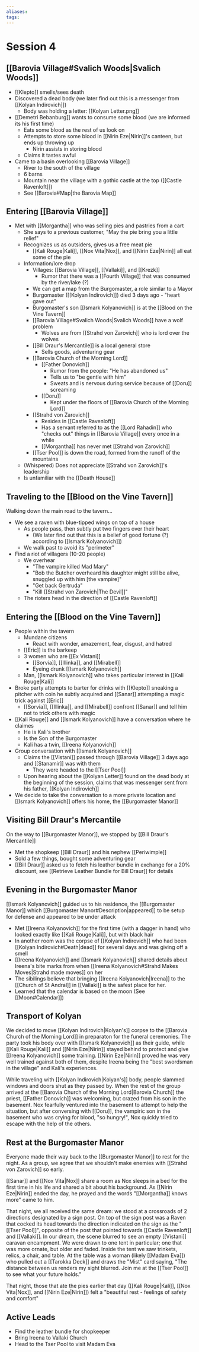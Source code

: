 ```yaml
---
aliases: 
tags: 
---
```


# Session 4

## [[Barovia Village#Svalich Woods|Svalich Woods]]

- [[Klepto]] smells/sees death
- Discovered a dead body (we later find out this is a messenger from [[Kolyan Indirovich]])
	- Body was holding a letter: [[Kolyan Letter.png]]
- [[Demetri Bebanburg]] wants to consume some blood (we are informed its his first time)
	- Eats some blood as the rest of us look on
	- Attempts to store some blood in [[Nirin Eze|Nirin]]'s canteen, but ends up throwing up
		- Nirin assists in storing blood
	- Claims it tastes awful
- Came to a basin overlooking [[Barovia Village]]
	- River to the south of the village
	- 6 barns
	- Mountain near the village with a gothic castle at the top ([[Castle Ravenloft]])
	- See [[Barovia#Map|the Barovia Map]]

## Entering [[Barovia Village]]

- Met with [[Morgantha]] who was selling pies and pastries from a cart
	- She says to a previous customer, "May the pie bring you a little relief"
	- Recognizes us as outsiders, gives us a free meat pie
		- [[Kali Rouge|Kali]], [[Nox Vita|Nox]], and [[Nirin Eze|Nirin]] all eat some of the pie
	- Information/lore drop
		- Villages: [[Barovia Village]], [[Vallaki]], and [[Krezk]]
			- Rumor that there was a [[Fourth Village]] that was consumed by the river/lake (?)
		- We can get a map from the Burgomaster, a role similar to a Mayor
		- Burgomaster ([[Kolyan Indirovich]]) died 3 days ago - "heart gave out"
		- Burgomaster's son [[Ismark Kolyanovich]] is at the [[Blood on the Vine Tavern]]
		- [[Barovia Village#Svalich Woods|Svalich Woods]] have a wolf problem
			- Wolves are from [[Strahd von Zarovich]] who is lord over the wolves
		- [[Bill Draur's Mercantile]] is a local general store
			- Sells goods, adventuring gear
		- [[Barovia Church of the Morning Lord]]
			- [[Father Donovich]]
				- Rumor from the people: "He has abandoned us"
				- Tells us to "be gentle with him"
				- Sweats and is nervous during service because of [[Doru]] screaming
			- [[Doru]]
				- Kept under the floors of [[Barovia Church of the Morning Lord]]
		- [[Strahd von Zarovich]] 
			- Resides in [[Castle Ravenloft]]
			- Has a servant referred to as the [[Lord Rahadin]] who "checks out" things in [[Barovia Village]] every once in a while
			- [[Morgantha]] has never met [[Strahd von Zarovich]]
		- [[Tser Pool]] is down the road, formed from the runoff of the mountains
	- (Whispered) Does not appreciate [[Strahd von Zarovich]]'s leadership
	- Is unfamiliar with the [[Death House]]

## Traveling to the [[Blood on the Vine Tavern]]

Walking down the main road to the tavern...

- We see a raven with blue-tipped wings on top of a house
	- As people pass, then subtly put two fingers over their heart
		- (We later find out that this is a belief of good fortune (?) according to [[Ismark Kolyanovich]])
	- We walk past to avoid its "perimeter"
- Find a riot of villagers (10-20 people)
	- We overhear 
		- "The vampire killed Mad Mary"
		- "Bob the Butcher overheard his daughter might still be alive, snuggled up with him [the vampire]" 
		- "Get back Gertruda"
		- "Kill [[Strahd von Zarovich|The Devil]]"
	- The rioters head in the direction of [[Castle Ravenloft]]

## Entering the [[Blood on the Vine Tavern]]

- People within the tavern
	- Mundane citizens 
		- React with wonder, amazement, fear, disgust, and hatred
	- [[Eric]] is the barkeep
	- 3 women who are [[Ex Vistani]]
		- [[Sorvia]], [[Illinka]], and [[Mirabell]]
		- Eyeing drunk [[Ismark Kolyanovich]] 
	- Man, [[Ismark Kolyanovich]] who takes particular interest in [[Kali Rouge|Kali]]
- Broke party attempts to barter for drinks with [[Klepto]] sneaking a pitcher with coin he subtly acquired and [[Sanar]] attempting a magic trick against [[Eric]]
	- [[Sorvia]], [[Illinka]], and [[Mirabell]] confront [[Sanar]] and tell him not to trick others with magic
- [[Kali Rouge]] and [[Ismark Kolyanovich]] have a conversation where he claimes
	- He is Kali's brother 
	- Is the Son of the Burgomaster
	- Kali has a twin, [[Ireena Kolyanovich]]
- Group conversation with [[Ismark Kolyanovich]] 
	- Claims the [[Vistani]] passed through [[Barovia Village]] 3 days ago and [[Stanamir]] was with them
		- They were headed to the [[Tser Pool]]
	- Upon hearing about the [[Kolyan Letter]] found on the dead body at the beginning of the session, claims that was messenger sent from his father, [[Kolyan Indirovich]]
- We decide to take the conversation to a more private location and [[Ismark Kolyanovich]] offers his home, the [[Burgomaster Manor]]

## Visiting Bill Draur's Mercantile

On the way to [[Burgomaster Manor]], we stopped by [[Bill Draur's Mercantile]]

- Met the shopkeep [[Bill Draur]] and his nephew [[Periwimple]]
- Sold a few things, bought some adventuring gear
- [[Bill Draur]] asked us to fetch his leather bundle in exchange for a 20% discount, see [[Retrieve Leather Bundle for Bill Draur]] for details

## Evening in the Burgomaster Manor

[[Ismark Kolyanovich]] guided us to his residence, the [[Burgomaster Manor]] which  [[Burgomaster Manor#Description|appeared]] to be setup for defense and appeared to be under attack

- Met [[Ireena Kolyanovich]] for the first time (with a dagger in hand) who looked exactly like [[Kali Rouge|Kali]], but with black hair
- In another room was the corpse of [[Kolyan Indirovich]] who had been [[Kolyan Indirovich#Death|dead]] for several days and was giving off a smell
- [[Ireena Kolyanovich]] and [[Ismark Kolyanovich]] shared details about Ireena's bite marks from when [[Ireena Kolyanovich#Strahd Makes Moves|Strahd made moves]] on her
- The sibilings believe that bringing [[Ireena Kolyanovich|Ireena]] to the [[Church of St Andral]] in [[Vallaki]] is the safest place for her. 
- Learned that the calendar is based on the moon (See [[Moon#Calendar]])

## Transport of Kolyan

We decided to move [[Kolyan Indirovich|Kolyan's]] corpse to the [[Barovia Church of the Morning Lord]] in preparaton for the funeral ceremonies.  The party took his body over with [[Ismark Kolyanovich]] as their guide, while [[Kali Rouge|Kali]] and [[Nirin Eze|Nirin]] stayed behind to protect and give [[Ireena Kolyanovich]] some training.  [[Nirin Eze|Nirin]] proved he was very well trained against both of them, despite Ireena being the "best swordsman in the village" and Kali's experiences.

While traveling with [[Kolyan Indirovich|Kolyan's]] body, people slammed windows and doors shut as they passed by.  When the rest of the group arrived at the [[Barovia Church of the Morning Lord|Barovia Church]] the priest, [[Father Donovich]] was welcoming, but crazed from his son in the basement.  Nox fearfully ventured into the basement to attempt to help the situation, but after conversing with [[Doru]], the vampiric son in the basement who was crying for blood, "so hungry!", Nox quickly tried to escape with the help of the others.

## Rest at the Burgomaster Manor

Everyone made their way back to the [[Burgomaster Manor]] to rest for the night.  As a group, we agree that we shouldn't make enemies with [[Strahd von Zarovich]] so early.  

[[Sanar]] and [[Nox Vita|Nox]] share a room as Nox sleeps in a bed for the first time in his life and shared a bit about his background.  As [[Nirin Eze|Nirin]] ended the day, he prayed and the words "[[Morgantha]] knows more" came to him. 

That night, we all received the same dream: we stood at a crossroads of 2 directions designated by a sign post.  On top of the sign post was a Raven that cocked its head towards the direction indicated on the sign as the "[[Tser Pool]]", opposite of the post that pointed towards [[Castle Ravenloft]] and [[Vallaki]].  In our dream, the scene blurred to see an empty [[Vistani]] caravan encampment.  We were drawn to one tent in particular; one that was more ornate, but older and faded.  Inside the tent we saw trinkets, relics, a chair, and table.  At the table was a woman (likely [[Madam Eva]]) who pulled out a [[Tarokka Deck]] and draws the "Mist" card saying, "The distance between us renders my sight blurred.  Join me at the [[Tser Pool]] to see what your future holds."

That night, those that ate the pies earlier that day ([[Kali Rouge|Kali]], [[Nox Vita|Nox]], and [[Nirin Eze|Nirin]]) felt a "beautiful rest - feelings of safety and comfort"

## Active Leads

- Find the leather bundle for shopkeeper
- Bring Ireena to Vallaki Church
- Head to the Tser Pool to visit Madam Eva